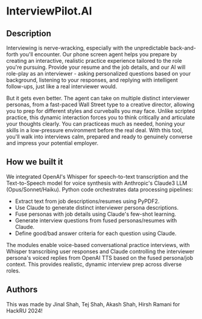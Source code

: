# InterviewPilot.AI

## Description
Interviewing is nerve-wracking, especially with the unpredictable back-and-forth you'll encounter. Our phone screen agent helps you prepare by creating an interactive, realistic practice experience tailored to the role you're pursuing. Provide your resume and the job details, and our AI will role-play as an interviewer - asking personalized questions based on your background, listening to your responses, and replying with intelligent follow-ups, just like a real interviewer would.

But it gets even better. The agent can take on multiple distinct interviewer personas, from a fast-paced Wall Street type to a creative director, allowing you to prep for different styles and curveballs you may face. Unlike scripted practice, this dynamic interaction forces you to think critically and articulate your thoughts clearly. You can practiceas much as needed, honing your skills in a low-pressure environment before the real deal. With this tool, you'll walk into interviews calm, prepared and ready to genuinely converse and impress your potential employer.

## How we built it
We integrated OpenAI's Whisper for speech-to-text transcription and the Text-to-Speech model for voice synthesis with Anthropic's Claude3 LLM (Opus/Sonnet/Haiku). Python code orchestrates data processing pipelines:
- Extract text from job descriptions/resumes using PyPDF2.
- Use Claude to generate distinct interviewer persona descriptions.
- Fuse personas with job details using Claude's few-shot learning.
- Generate interview questions from fused personas/resumes with Claude.
- Define good/bad answer criteria for each question using Claude.

The modules enable voice-based conversational practice interviews, with Whisper transcribing user responses and Claude controlling the interviewer persona's voiced replies from OpenAI TTS based on the fused persona/job context. This provides realistic, dynamic interview prep across diverse roles.

## Authors
This was made by Jinal Shah, Tej Shah, Akash Shah, Hirsh Ramani for HackRU 2024!
